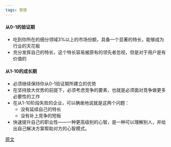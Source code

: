 ```yaml
---
tags: 管理
---
```




#### 从0-1的验证期
* 吃到你所在的细分领域3%以上的市场份额，具备一个显著的特长，能够成为行业的天花板
* <hu>充分发挥自己的特长</hu>，这个特长容易被原有的领先者忽视，但是对于用户是有价值的

#### 从1-10的成长期
* 必须继续保持你从0-1验证期所建立的优势
* 在坚持放大优势的前提下，必须考虑竞争的要素，也就是必须面对竞争做更多必要性的工作
* 在从1-10阶段失败的企业，可以确凿地说就是这两个问题：
  * 没有延续自己的特长
  * 没有补上竞争的短板
* <hu>快速提升自己的职业性</hu>——一种更高级别的心智，是一种可以理解别人，并给出自己解决方案帮助对方的心智模式。





[原文](https://mp.weixin.qq.com/s/Gs3BC4eT-Dfrxa6ZNAesRA)